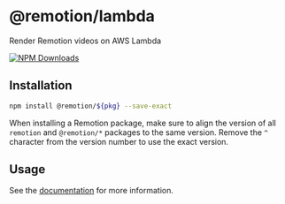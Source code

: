 # @remotion/lambda
 
Render Remotion videos on AWS Lambda
 
[![NPM Downloads](https://img.shields.io/npm/dm/lambda.svg?style=flat&color=black&label=Downloads)](https://npmcharts.com/compare/lambda?minimal=true)
 
## Installation
 
```bash
npm install @remotion/${pkg} --save-exact
```
 
When installing a Remotion package, make sure to align the version of all `remotion` and `@remotion/*` packages to the same version.
Remove the `^` character from the version number to use the exact version.
 
## Usage
 
See the [documentation](https://www.remotion.dev/docs/lambda) for more information.
